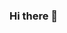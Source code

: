 ### Hi there 👋

<!--
**TapSpace/TapSpace** is a ✨ _special_ ✨ repository because its `README.md` (this file) appears on your GitHub profile.

<b>TapSpace is a mobile-first no-code game editor tool and games platform, uniting developers, players and creators.</b>

- 🔭 We are currently working on alpha version

